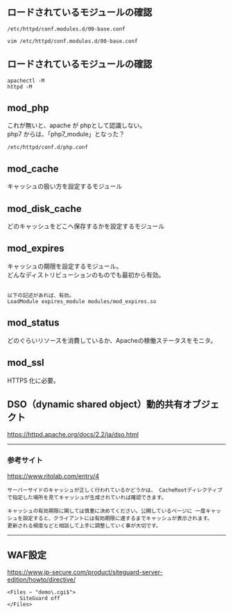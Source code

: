 ## ロードされているモジュールの確認
```
/etc/httpd/conf.modules.d/00-base.conf

vim /etc/httpd/conf.modules.d/00-base.conf
```

## ロードされているモジュールの確認
```
apachectl -M
httpd -M
```

## mod_php
これが無いと、apache が phpとして認識しない。  
php7 からは、「php7_module」となった？
```
/etc/httpd/conf.d/php.conf
```

## mod_cache
キャッシュの扱い方を設定するモジュール

## mod_disk_cache
どのキャッシュをどこへ保存するかを設定するモジュール

## mod_expires
キャッシュの期限を設定するモジュール。  
どんなディストリビューションのものでも最初から有効。
```

以下の記述があれば、有効。
LoadModule expires_module modules/mod_expires.so
```

## mod_status
どのぐらいリソースを消費しているか、Apacheの稼働ステータスをモニタ。

## mod_ssl
HTTPS 化に必要。


## DSO（dynamic shared object）動的共有オブジェクト 
https://httpd.apache.org/docs/2.2/ja/dso.html

______________________________________________________________
### 参考サイト
<https://www.ritolab.com/entry/4>  
```
サーバーサイドのキャッシュが正しく行われているかどうかは、 CacheRootディレクティブで指定した場所を見てキャッシュが生成されていれば確認できます。

キャッシュの有効期限に関しては慎重に決めてください。公開しているページに 一度キャッシュを設定すると、クライアントには有効期限に達するまでキャッシュが表示されます。
更新される頻度などと相談して上手に調整していく事が大切です。
```

______________________________________________________________
## WAF設定
<https://www.jp-secure.com/product/siteguard-server-edition/howto/directive/>
```
<Files ~ "demo\.cgi$">
    SiteGuard off
</Files> 

```


